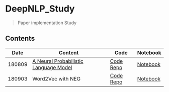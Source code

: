 # DeepNLP_Study

> Paper implementation Study

## Contents

| Date | Content | Code | Notebook |
|-|-|-|-|
|180809| [A Neural Probabilistic Language Model](http://bit.ly/2OkYFkY) | [Code Repo](http://bit.ly/2PsEPpg) | [Notebook](https://nbviewer.jupyter.org/github/simonjisu/deepnlp_study/blob/master/notebook/01_NNLM.ipynb) |
|180903| Word2Vec with NEG | [Code Repo]() | [Notebook](https://nbviewer.jupyter.org/github/simonjisu/deepnlp_study/blob/master/notebook/02_Word2Vec.ipynb) |
